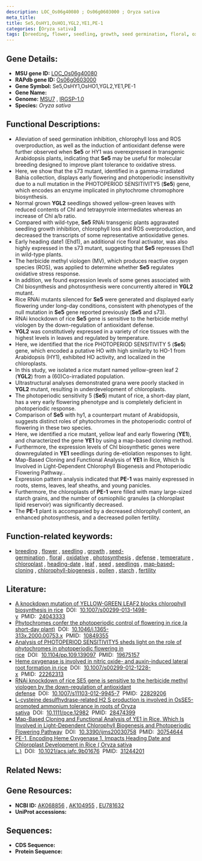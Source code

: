 ```yaml
---
description: LOC_Os06g40080 ; Os06g0603000 ; Oryza sativa
meta_title:
title: Se5,OsHY1,OsHO1,YGL2,YE1,PE-1
categories: [Oryza sativa]
tags: [breeding, flower, seedling, growth, seed germination, floral, oxidative, photosynthesis, defense, temperature, chloroplast, heading date, leaf, seed, seedlings, map-based cloning, chlorophyll biogenesis, pollen, starch, fertility]
---
```


## Gene Details:
- **MSU gene ID:** [LOC_Os06g40080](http://rice.uga.edu/cgi-bin/ORF_infopage.cgi?orf=LOC_Os06g40080)  
- **RAPdb gene ID:** [Os06g0603000](https://rapdb.dna.affrc.go.jp/locus/?name=Os06g0603000)  
- **Gene Symbol:** Se5,OsHY1,OsHO1,YGL2,YE1,PE-1
- **Gene Name:**
- **Genome:**  [MSU7](http://rice.uga.edu/)&nbsp;,&nbsp;[IRGSP-1.0](https://rapdb.dna.affrc.go.jp/download/irgsp1.html)
- **Species:** *Oryza sativa*

## Functional Descriptions:
   - Alleviation of seed germination inhibition, chlorophyll loss and ROS overproduction, as well as the induction of antioxidant defense were further observed when **Se5** or HY1 was overexpressed in transgenic Arabidopsis plants, indicating that **Se5** may be useful for molecular breeding designed to improve plant tolerance to oxidative stress.
   - Here, we show that the s73 mutant, identified in a gamma-irradiated Bahia collection, displays early flowering and photoperiodic insensitivity due to a null mutation in the PHOTOPERIOD SENSITIVITY5 (**Se5**) gene, which encodes an enzyme implicated in phytochrome chromophore biosynthesis.
   - Normal grown **YGL2** seedlings showed yellow-green leaves with reduced contents of Chl and tetrapyrrole intermediates whereas an increase of Chl a/b ratio.
   - Compared with wild-type, **Se5** RNAi transgenic plants aggravated seedling growth inhibition, chlorophyll loss and ROS overproduction, and decreased the transcripts of some representative antioxidative genes.
   - Early heading date1 (Ehd1), an additional rice floral activator, was also highly expressed in the s73 mutant, suggesting that **Se5** represses Ehd1 in wild-type plants.
   - The herbicide methyl viologen (MV), which produces reactive oxygen species (ROS), was applied to determine whether **Se5** regulates oxidative stress response.
   - In addition, we found expression levels of some genes associated with Chl biosynthesis and photosynthesis were concurrently altered in **YGL2** mutant.
   - Rice RNAi mutants silenced for **Se5** were generated and displayed early flowering under long-day conditions, consistent with phenotypes of the null mutation in **Se5** gene reported previously (**Se5** and s73).
   - RNAi knockdown of rice **Se5** gene is sensitive to the herbicide methyl viologen by the down-regulation of antioxidant defense.
   - **YGL2** was constitutively expressed in a variety of rice tissues with the highest levels in leaves and regulated by temperature.
   - Here, we identified that the rice PHOTOPERIOD SENSITIVITY 5 (**Se5**) gene, which encoded a putative HO with high similarity to HO-1 from Arabidopsis (HY1), exhibited HO activity, and localized in the chloroplasts.
   - In this study, we isolated a rice mutant named yellow-green leaf 2 (**YGL2**) from a (60)Co-irradiated population.
   - Ultrastructural analyses demonstrated grana were poorly stacked in **YGL2** mutant, resulting in underdevelopment of chloroplasts.
   - The photoperiodic sensitivity 5 (**Se5**) mutant of rice, a short-day plant, has a very early flowering phenotype and is completely deficient in photoperiodic response.
   - Comparison of **Se5** with hy1, a counterpart mutant of Arabidopsis, suggests distinct roles of phytochromes in the photoperiodic control of flowering in these two species.
   - Here, we identified a rice mutant, yellow leaf and early flowering (**YE1**), and characterized the gene **YE1** by using a map-based cloning method.
   - Furthermore, the expression levels of Chl biosynthetic genes were downregulated in **YE1** seedlings during de-etiolation responses to light.
   - Map-Based Cloning and Functional Analysis of **YE1** in Rice, Which Is Involved in Light-Dependent Chlorophyll Biogenesis and Photoperiodic Flowering Pathway..
   - Expression pattern analysis indicated that **PE-1** was mainly expressed in roots, stems, leaves, leaf sheaths, and young panicles.
   - Furthermore, the chloroplasts of **PE-1** were filled with many large-sized starch grains, and the number of osmiophilic granules (a chloroplast lipid reservoir) was significantly decreased.
   - The **PE-1** plant is accompanied by a decreased chlorophyll content, an enhanced photosynthesis, and a decreased pollen fertility.

## Function-related keywords:
   - [breeding](/tags/breeding/)&nbsp;,&nbsp;[flower](/tags/flower/)&nbsp;,&nbsp;[seedling](/tags/seedling/)&nbsp;,&nbsp;[growth](/tags/growth/)&nbsp;,&nbsp;[seed-germination](/tags/seed-germination/)&nbsp;,&nbsp;[floral](/tags/floral/)&nbsp;,&nbsp;[oxidative](/tags/oxidative/)&nbsp;,&nbsp;[photosynthesis](/tags/photosynthesis/)&nbsp;,&nbsp;[defense](/tags/defense/)&nbsp;,&nbsp;[temperature](/tags/temperature/)&nbsp;,&nbsp;[chloroplast](/tags/chloroplast/)&nbsp;,&nbsp;[heading-date](/tags/heading-date/)&nbsp;,&nbsp;[leaf](/tags/leaf/)&nbsp;,&nbsp;[seed](/tags/seed/)&nbsp;,&nbsp;[seedlings](/tags/seedlings/)&nbsp;,&nbsp;[map-based-cloning](/tags/map-based-cloning/)&nbsp;,&nbsp;[chlorophyll-biogenesis](/tags/chlorophyll-biogenesis/)&nbsp;,&nbsp;[pollen](/tags/pollen/)&nbsp;,&nbsp;[starch](/tags/starch/)&nbsp;,&nbsp;[fertility](/tags/fertility/)

## Literature:
   - [A knockdown mutation of YELLOW-GREEN LEAF2 blocks chlorophyll biosynthesis in rice](https://www.doi.org/10.1007/s00299-013-1498-y)&nbsp;&nbsp;DOI:&nbsp;&nbsp;[10.1007/s00299-013-1498-y](https://www.doi.org/10.1007/s00299-013-1498-y)&nbsp;&nbsp;PMID:&nbsp;&nbsp;[24043333](https://pubmed.ncbi.nlm.nih.gov/24043333/)
   - [Phytochromes confer the photoperiodic control of flowering in rice (a short-day plant)](https://www.doi.org/10.1046/j.1365-313x.2000.00753.x)&nbsp;&nbsp;DOI:&nbsp;&nbsp;[10.1046/j.1365-313x.2000.00753.x](https://www.doi.org/10.1046/j.1365-313x.2000.00753.x)&nbsp;&nbsp;PMID:&nbsp;&nbsp;[10849355](https://pubmed.ncbi.nlm.nih.gov/10849355/)
   - [Analysis of PHOTOPERIOD SENSITIVITY5 sheds light on the role of phytochromes in photoperiodic flowering in rice](https://www.doi.org/10.1104/pp.109.139097)&nbsp;&nbsp;DOI:&nbsp;&nbsp;[10.1104/pp.109.139097](https://www.doi.org/10.1104/pp.109.139097)&nbsp;&nbsp;PMID:&nbsp;&nbsp;[19675157](https://pubmed.ncbi.nlm.nih.gov/19675157/)
   - [Heme oxygenase is involved in nitric oxide- and auxin-induced lateral root formation in rice](https://www.doi.org/10.1007/s00299-012-1228-x)&nbsp;&nbsp;DOI:&nbsp;&nbsp;[10.1007/s00299-012-1228-x](https://www.doi.org/10.1007/s00299-012-1228-x)&nbsp;&nbsp;PMID:&nbsp;&nbsp;[22262313](https://pubmed.ncbi.nlm.nih.gov/22262313/)
   - [RNAi knockdown of rice SE5 gene is sensitive to the herbicide methyl viologen by the down-regulation of antioxidant defense](https://www.doi.org/10.1007/s11103-012-9945-7)&nbsp;&nbsp;DOI:&nbsp;&nbsp;[10.1007/s11103-012-9945-7](https://www.doi.org/10.1007/s11103-012-9945-7)&nbsp;&nbsp;PMID:&nbsp;&nbsp;[22829206](https://pubmed.ncbi.nlm.nih.gov/22829206/)
   - [L-cysteine desulfhydrase-related H2 S production is involved in OsSE5-promoted ammonium tolerance in roots of Oryza sativa](https://www.doi.org/10.1111/pce.12982)&nbsp;&nbsp;DOI:&nbsp;&nbsp;[10.1111/pce.12982](https://www.doi.org/10.1111/pce.12982)&nbsp;&nbsp;PMID:&nbsp;&nbsp;[28474399](https://pubmed.ncbi.nlm.nih.gov/28474399/)
   - [Map-Based Cloning and Functional Analysis of YE1 in Rice, Which Is Involved in Light-Dependent Chlorophyll Biogenesis and Photoperiodic Flowering Pathway](https://www.doi.org/10.3390/ijms20030758)&nbsp;&nbsp;DOI:&nbsp;&nbsp;[10.3390/ijms20030758](https://www.doi.org/10.3390/ijms20030758)&nbsp;&nbsp;PMID:&nbsp;&nbsp;[30754644](https://pubmed.ncbi.nlm.nih.gov/30754644/)
   - [PE-1, Encoding Heme Oxygenase 1, Impacts Heading Date and Chloroplast Development in Rice ( Oryza sativa L.)](https://www.doi.org/10.1021/acs.jafc.9b01676)&nbsp;&nbsp;DOI:&nbsp;&nbsp;[10.1021/acs.jafc.9b01676](https://www.doi.org/10.1021/acs.jafc.9b01676)&nbsp;&nbsp;PMID:&nbsp;&nbsp;[31244201](https://pubmed.ncbi.nlm.nih.gov/31244201/)

## Related News:

## Gene Resources:
- **NCBI ID:**  [AK068856](http://www.ncbi.nlm.nih.gov/nuccore/AK068856)&nbsp;,&nbsp;[AK104955](http://www.ncbi.nlm.nih.gov/nuccore/AK104955)&nbsp;,&nbsp;[EU781632](http://www.ncbi.nlm.nih.gov/nuccore/EU781632)
- **UniProt accessions:** [](https://www.uniprot.org/uniprotkb//entry)

## Sequences:
- **CDS Sequence:**
- **Protein Sequence:**

